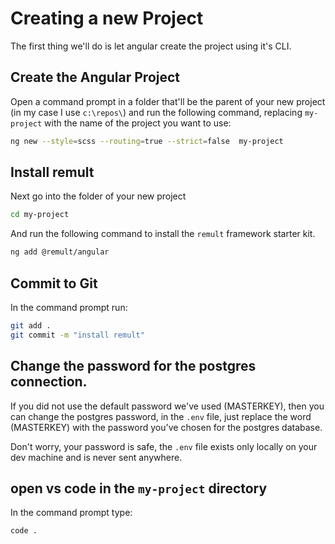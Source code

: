 # Creating a new Project

The first thing we'll do is let angular create the project using it's CLI.

## Create the Angular Project
Open a command prompt in a folder that'll be the parent of your new project (in my case I use `c:\repos\`) and run the following command, replacing `my-project` with the name of the project you want to use:
```sh
ng new --style=scss --routing=true --strict=false  my-project
```

## Install remult
Next go into the folder of your new project
```sh
cd my-project
```

And run the following command to install the `remult` framework starter kit. 
```sh
ng add @remult/angular
```

## Commit to Git
In the command prompt run:
```sh
git add .
git commit -m "install remult"
```

## Change the password for the postgres connection.
If you did not use the default password we've used (MASTERKEY), then you can change the postgres password, in the `.env` file,
just replace the word (MASTERKEY) with the password you've chosen for the postgres database.

Don't worry, your password is safe, the `.env` file exists only locally on your dev machine and is never sent anywhere.

## open vs code in the `my-project` directory
In the command prompt type:
```
code .
```